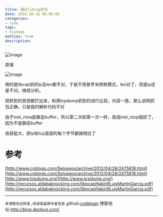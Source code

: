 ```yaml
---
title: 通过libcap抓包
date: 2016-10-16 00:00:00
categories:
- code
tags: 
- tcpdump
mathjax: true
description: 
---
```


![image](https://cloud.githubusercontent.com/assets/5423628/19422110/910d9144-9441-11e6-87e8-a5919a41d8b1.png)

原理

<!--more-->


![image](https://cloud.githubusercontent.com/assets/5423628/19422117/a283aa58-9441-11e6-9276-16e9ba0ded25.png)

用的是libcap抓的ip及len都不对，于是不用普罗米修斯模式，len对了，但是ip还是不对。继续分析。

把抓到的首部都打出来，和用tcpdump抓到的进行比较，内容一致，那么说明抓包正确，只是我的解析代码不对

由于inet_ntoa是静态buffer，所以第二次和第一次一样，改成inet_ntop就好了，因为不是静态buffer

收获挺大，把ip和tcp首部的每个字节都搞明白了


# 参考
[http://www.cnblogs.com/Seiyagoo/archive/2012/04/28/2475618.html](http://www.cnblogs.com/Seiyagoo/archive/2012/04/28/2475618.html)
[http://www.tcpdump.org/](http://www.tcpdump.org/)
[http://recursos.aldabaknocking.com/libpcapHakin9LuisMartinGarcia.pdf](http://recursos.aldabaknocking.com/libpcapHakin9LuisMartinGarcia.pdf)

----------------------------

`本博客欢迎转发,但请保留原作者信息`
github:[codejuan](https://github.com/CodeJuan)
博客地址:http://blog.decbug.com/


